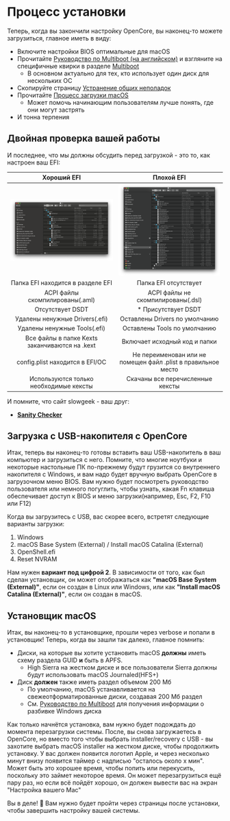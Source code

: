 # Процесс установки

Теперь, когда вы закончили настройку OpenCore, вы наконец-то можете загрузиться, главное иметь в виду:

* Включите настройки BIOS оптимальные для macOS
* Прочитайте [Руководство по Multiboot (на английском)](https://hackintosh-multiboot.gitbook.io/hackintosh-multiboot/) и взгляните на специфичные квирки в разделе [Multiboot](https://dortania.github.io/OpenCore-Post-Install/multiboot/bootstrap.html#prerequisites)
  * В основном актуально для тех, кто использует один диск для нескольких ОС
* Скопируйте страницу [Устранение общих неполадок](../troubleshooting/troubleshooting.md)
* Прочитайте [Процесс загрузки macOS](../troubleshooting/boot.md)
  * Может помочь начинающим пользователям лучше понять, где они могут застрять
* И тонна терпения

## Двойная проверка вашей работы

И последнее, что мы должны обсудить перед загрузкой - это то, как настроен ваш EFI:

Хороший EFI          |  Плохой EFI
:-------------------------:|:-------------------------:
![](../../img/installation/install-md/good-efi.png)  |  ![](../../img/installation/install-md/bad-efi.png)
Папка EFI находится в разделе EFI | Папка EFI отсутствует
ACPI файлы скомпилированы(.aml)| ACPI файлы не скомпилированы(.dsl)
Отсутствует DSDT  |* Присутствует DSDT
Удалены ненужные Drivers(.efi) | Оставлены Drivers по умолчанию
Удалены ненужные Tools(.efi) | Оставлены Tools по умолчанию
Все файлы в папке Kexts заканчиваются на .kext | Включает исходный код и папки
config.plist находится в EFI/OC | Не переименован или не помещен файл .plist в правильное место
Используются только необходимые кексты | Скачаны все перечисленные кексты

И помните, что сайт slowgeek - ваш друг:

* [**Sanity Checker**](https://opencore.slowgeek.com)

## Загрузка с USB-накопителя с OpenCore

Итак, теперь вы наконец-то готовы вставить ваш USB-накопитель в ваш компьютер и загрузиться с него. Помните, что многие ноутбуки и некоторые настольные ПК по-прежнему будут грузится со внутреннего накопителя с Windows, и вам надо будет вручную выбрать OpenCore в загрузочном меню BIOS. Вам нужно будет посмотреть руководство пользователя или немного погуглить, чтобы узнать, какая Fn клавиша обеспечивает доступ к BIOS и меню загрузки(например, Esc, F2, F10 или F12)

Когда вы загрузитесь с USB, вас скорее всего, встретят следующие варианты загрузки:

1. Windows
2. macOS Base System (External) / Install macOS Catalina (External)
3. OpenShell.efi
4. Reset NVRAM

Нам нужен **вариант под цифрой 2**. В зависимости от того, как был сделан установщик, он может отображаться как **"macOS Base System (External)"**, если он создан в Linux или Windows, или как **"Install macOS Catalina (External)"**, если он создан в macOS.

## Установщик macOS

Итак, вы наконец-то в установщике, прошли через verbose и попали в установщик! Теперь, когда вы зашли так далеко, главное помнить:

* Диски, на которые вы хотите установить macOS **должны** иметь схему раздела GUID **и** быть в APFS.
  * High Sierra на жестком диске и все пользователи Sierra должны будут использовать macOS Journaled(HFS+)
* Диск **должен** также иметь раздел объемом 200 Мб
  * По умолчанию, macOS устанавливается на свежеотформатированные диски, создавая 200 Мб раздел
  * См. [Руководство по Multiboot](https://hackintosh-multiboot.gitbook.io/hackintosh-multiboot/) для получения информации о разбивке Windows диска

Как только начнётся установка, вам нужно будет подождать до момента перезагрузки системы. После, вы снова загружаетесь в OpenCore, но вместо того чтобы выбрать installer/recovery с USB - вы захотите выбрать macOS installer на жестком диске, чтобы продолжить установку. У вас должен появится логотип Apple, и через несколько минут внизу появится таймер с надписью "осталось около x мин". Может быть это хорошее время, чтобы попить или перекусить, поскольку это займет некоторое время. Он может перезагрузиться ещё пару раз, но если всё пойдёт хорошо, он должен вывести вас на экран "Настройка вашего Mac"

Вы в деле! 🎉
Вам нужно будет пройти через страницы после установки, чтобы завершить настройку вашей системы.

